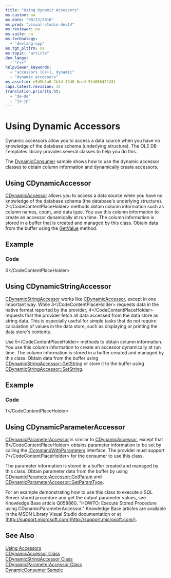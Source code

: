 ```yaml
---
title: "Using Dynamic Accessors"
ms.custom: na
ms.date: "09/22/2016"
ms.prod: "visual-studio-dev14"
ms.reviewer: na
ms.suite: na
ms.technology: 
  - "devlang-cpp"
ms.tgt_pltfrm: na
ms.topic: "article"
dev_langs: 
  - "C++"
helpviewer_keywords: 
  - "accessors [C++], dynamic"
  - "dynamic accessors"
ms.assetid: e5d5bfa6-2b1d-49d0-8ced-914666422431
caps.latest.revision: 14
translation.priority.ht: 
  - "de-de"
  - "ja-jp"
---
```

# Using Dynamic Accessors
Dynamic accessors allow you to access a data source when you have no knowledge of the database schema (underlying structure). The OLE DB Templates library provides several classes to help you do this.  
  
 The [DynamicConsumer](assetId:///2ccc4c61-6749-4e83-aa81-00f8009c0dc3) sample shows how to use the dynamic accessor classes to obtain column information and dynamically create accessors.  
  
## Using CDynamicAccessor  
 [CDynamicAccessor](../vs140/cdynamicaccessor-class.md) allows you to access a data source when you have no knowledge of the database schema (the database's underlying structure). <CodeContentPlaceHolder>2\</CodeContentPlaceHolder> methods obtain column information such as column names, count, and data type. You use this column information to create an accessor dynamically at run time. The column information is stored in a buffer that is created and managed by this class. Obtain data from the buffer using the [GetValue](../vs140/cdynamicaccessor--getvalue.md) method.  
  
## Example  
  
### Code  
  
<CodeContentPlaceHolder>0\</CodeContentPlaceHolder>  
## Using CDynamicStringAccessor  
 [CDynamicStringAccessor](../vs140/cdynamicstringaccessor-class.md) works like [CDynamicAccessor](../vs140/cdynamicaccessor-class.md), except in one important way. While <CodeContentPlaceHolder>3\</CodeContentPlaceHolder> requests data in the native format reported by the provider, <CodeContentPlaceHolder>4\</CodeContentPlaceHolder> requests that the provider fetch all data accessed from the data store as string data. This is especially useful for simple tasks that do not require calculation of values in the data store, such as displaying or printing the data store's contents.  
  
 Use <CodeContentPlaceHolder>5\</CodeContentPlaceHolder> methods to obtain column information. You use this column information to create an accessor dynamically at run time. The column information is stored in a buffer created and managed by this class. Obtain data from the buffer using [CDynamicStringAccessor::GetString](../vs140/cdynamicstringaccessor--getstring.md) or store it to the buffer using [CDynamicStringAccessor::SetString](../vs140/cdynamicstringaccessor--setstring.md).  
  
## Example  
  
### Code  
  
<CodeContentPlaceHolder>1\</CodeContentPlaceHolder>  
## Using CDynamicParameterAccessor  
 [CDynamicParameterAccessor](../vs140/cdynamicparameteraccessor-class.md) is similar to [CDynamicAccessor](../vs140/cdynamicaccessor-class.md), except that <CodeContentPlaceHolder>6\</CodeContentPlaceHolder> obtains parameter information to be set by calling the [ICommandWithParameters](https://msdn.microsoft.com/en-us/library/ms712937.aspx) interface. The provider must support <CodeContentPlaceHolder>7\</CodeContentPlaceHolder> for the consumer to use this class.  
  
 The parameter information is stored in a buffer created and managed by this class. Obtain parameter data from the buffer by using [CDynamicParameterAccessor::GetParam](../vs140/cdynamicparameteraccessor--getparam.md) and [CDynamicParameterAccessor::GetParamType](../vs140/cdynamicparameteraccessor--getparamtype.md).  
  
 For an example demonstrating how to use this class to execute a SQL Server stored procedure and get the output parameter values, see Knowledge Base article Q058860, "HOWTO: Execute Stored Procedure using CDynamicParameterAccessor." Knowledge Base articles are available in the MSDN Library Visual Studio documentation or at [http://support.microsoft.com](http://support.microsoft.com/).  
  
## See Also  
 [Using Accessors](../vs140/using-accessors.md)   
 [CDynamicAccessor Class](../vs140/cdynamicaccessor-class.md)   
 [CDynamicStringAccessor Class](../vs140/cdynamicstringaccessor-class.md)   
 [CDynamicParameterAccessor Class](../vs140/cdynamicparameteraccessor-class.md)   
 [DynamicConsumer Sample](assetId:///2ccc4c61-6749-4e83-aa81-00f8009c0dc3)